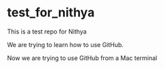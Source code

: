 # test_for_nithya
This is a test repo for Nithya

We are trying to learn how to use GitHub.

Now we are trying to use GitHub from a Mac terminal
